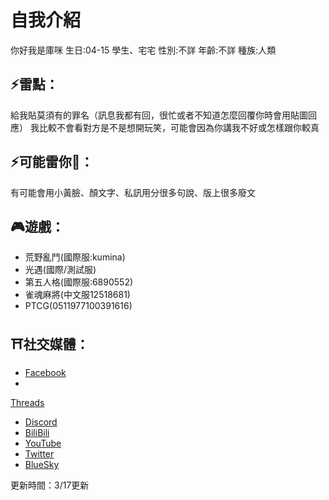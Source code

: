 # 自我介紹
你好我是庫咪 生日:04-15 學生、宅宅
性別:不詳 年齡:不詳 種族:人類

## __⚡雷點__：
給我貼莫須有的罪名（訊息我都有回，很忙或者不知道怎麼回覆你時會用貼圖回應）
我比較不會看對方是不是想開玩笑，可能會因為你講我不好或怎樣跟你較真

## __⚡可能雷你🫵__：
有可能會用小黃臉、顏文字、私訊用分很多句說、版上很多廢文

## __🎮遊戲__：
- 荒野亂鬥(國際服:kumina)
- 光遇(國際/測試服)
- 第五人格(國際服:6890552)
- 雀魂麻將(中文服12518681)
- PTCG(0511977100391616)

## __⛩️社交媒體__：
- [Facebook](https://www.facebook.com/shiro415mi)
-
[Threads](https://www.threads.net/@shiro415mi)
- [Discord](https://discord.gg/u53GGkgtxQ)
- [BiliBili](https://b23.tv/BrqAGY9)
- [YouTube](https://youtube.com/@shiromi0415)
- [Twitter](https://x.com/shiromi415)
- [BlueSky](https://bsky.app/profile/shiromi415.bsky.social)

更新時間：3/17更新